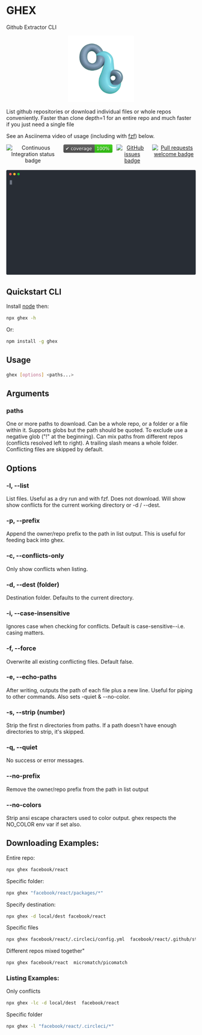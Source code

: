 
# GHEX

Github Extractor CLI

<div align="center">
    <img src="./media/logo-1024.webp" alt="header logo: Github Extractor CLI" width="35%" height="35%">
</div>



List github repositories or download individual files or whole repos conveniently. Faster than clone depth=1 for an entire repo and much faster if you just need a single file

See an Asciinema video of usage (including with [fzf](https://github.com/junegunn/fzf)) below.
 
<div align="center" style="display: flex; justify-content: center; gap: 10px;">
<img src="https://github.com/bn-l/GithubExtractorCLI/actions/workflows/ci.yml/badge.svg" alt="Continuous Integration status badge">   <a href="coverage/coverage.txt"><img src="./media/coverage-badge.svg" alt="Code coverage badge"></a>  <a href="https://github.com/bn-l/GithubExtractorCLI/issues"><img src="https://img.shields.io/github/issues/bn-l/GithubExtractorCLI" alt="GitHub issues badge"></a>  <a href="https://docs.github.com/en/pull-requests/collaborating-with-pull-requests/proposing-changes-to-your-work-with-pull-requests/creating-a-pull-request"> <img src="https://img.shields.io/badge/PRs-welcome-brightgreen.svg?style=flat" alt="Pull requests welcome badge"> </a>
</div>

<br />
<!-- ABOVE SNIP -->

<img src="./media/ghex-svg-cat.svg" />

## Quickstart CLI

Install [node](https://nodejs.org/en/download) then:

```bash
npx ghex -h
```

Or:

```bash
npm install -g ghex
```

## Usage


```bash
ghex [options] <paths...>
```

## Arguments

### paths

One or more paths to download. Can be a whole repo, or a 
folder or a file within it. Supports globs but the path 
should be quoted. To exclude use a negative glob ("!" at 
the beginning). Can mix paths from different repos 
(conflicts resolved left to right). A trailing slash means
a whole folder. Conflicting files are skipped by default.

## Options

### -l, --list 

List files. Useful as a dry run and with fzf. Does not
download. Will show show conflicts for the current working
directory or -d / --dest.

### -p, --prefix         

Append the owner/repo prefix to the path in list output. 
This is useful for feeding back into ghex.

### -c, --conflicts-only  

Only show conflicts when listing.

### -d, --dest (folder)   

Destination folder. Defaults to the current directory.

### -i, --case-insensitive      

Ignores case when checking for conflicts. Default is 
case-sensitive--i.e. casing matters.

### -f, --force

Overwrite all existing conflicting files. Default false.

### -e, --echo-paths        

After writing, outputs the path of each file plus a new line.
Useful for piping to other commands. Also sets -quiet &
--no-color.

### -s, --strip (number)

Strip the first n directories from paths. If a path doesn't 
have enough directories to strip, it's skipped.

### -q, --quiet    

No success or error messages.     

### --no-prefix    

Remove the owner/repo prefix from the path in list output

### --no-colors         

Strip ansi escape characters used to color output.
ghex respects the NO_COLOR env var if set also. 


## Downloading Examples:

Entire repo:
```bash             
npx ghex facebook/react
```
Specific folder:
```bash
npx ghex "facebook/react/packages/*"
```
Specify destination:
```bash
npx ghex -d local/dest facebook/react
```
Specific files
```bash
npx ghex facebook/react/.circleci/config.yml  facebook/react/.github/stale.yml
```
Different repos mixed together"
```bash
npx ghex facebook/react  micromatch/picomatch
```


### Listing Examples:

Only conflicts
```bash
npx ghex -lc -d local/dest  facebook/react
```
Specific folder
```bash
npx ghex -l "facebook/react/.circleci/*"
```


<!-- Everything after the snip is snipped off -->
<!-- SNIP -->